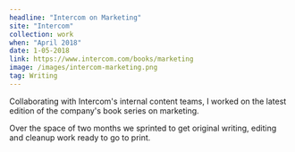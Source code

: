 ```yaml
---
headline: "Intercom on Marketing"
site: "Intercom"
collection: work
when: "April 2018"
date: 1-05-2018
link: https://www.intercom.com/books/marketing
image: /images/intercom-marketing.png
tag: Writing
---
```

Collaborating with Intercom's internal content teams, I worked on the latest edition of the company's book series on marketing.

Over the space of two months we sprinted to get original writing, editing and cleanup work ready to go to print. 